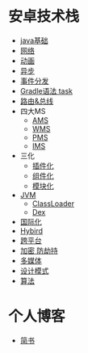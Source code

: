 # 安卓技术栈
* [java基础](https://github.com/AirrWang/TechnologyStack/blob/master/java%E5%9F%BA%E7%A1%80.md)
* [网络]()
* [动画]()
* [异步]()
* [事件分发]()
* [Gradle语法 task]()
* [路由&总线]()
* 四大MS
   * [AMS]()
   * [WMS]()
   * [PMS]()
   * [IMS]()
* 三化
   * [插件化]()
   * [组件化]()
   * [模块化](https://github.com/AirrWang/TechnologyStack/blob/master/%E6%A8%A1%E5%9D%97%E5%8C%96.md)
* [JVM]()
   * [ClassLoader]()
   * [Dex]()
* [国际化]()
* [Hybird]()
* [跨平台]()
* [加密 防劫持]()
* [多媒体]()
* [设计模式](https://github.com/AirrWang/TechnologyStack/blob/master/%E8%AE%BE%E8%AE%A1%E6%A8%A1%E5%BC%8F.md)
* [算法]()
# 个人博客
* [简书](https://www.jianshu.com/u/8395c0253479)
